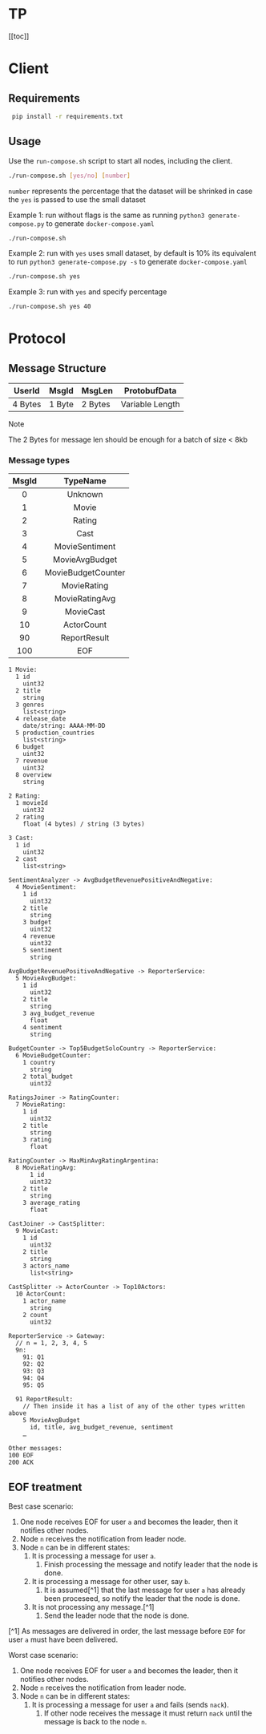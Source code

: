 # TP

[[toc]]

# Client

## Requirements

```bash
 pip install -r requirements.txt
```

## Usage

Use the `run-compose.sh` script to start all nodes, including the client.

```sh
./run-compose.sh [yes/no] [number]
```

`number` represents the percentage that the dataset will be shrinked
in case the `yes` is passed to use the small dataset

Example 1: run without flags is the same as running `python3 generate-compose.py` to generate `docker-compose.yaml`

```sh
./run-compose.sh
```

Example 2: run with `yes` uses small dataset, by default is 10% its equivalent to run `python3 generate-compose.py -s` to generate `docker-compose.yaml`

```sh
./run-compose.sh yes
```

Example 3: run with `yes` and specify percentage

```sh
./run-compose.sh yes 40
```

# Protocol

## Message Structure

| UserId  | MsgId  | MsgLen  | ProtobufData    |
| ------- | ------ | ------- | --------------- |
| 4 Bytes | 1 Byte | 2 Bytes | Variable Length |

> [!Note]
> The 2 Bytes for message len should be enough for a batch of size < 8kb

### Message types

| MsgId |      TypeName      |
| :---: | :----------------: |
|   0   |      Unknown       |
|   1   |       Movie        |
|   2   |       Rating       |
|   3   |        Cast        |
|   4   |   MovieSentiment   |
|   5   |   MovieAvgBudget   |
|   6   | MovieBudgetCounter |
|   7   |    MovieRating     |
|   8   |   MovieRatingAvg   |
|   9   |     MovieCast      |
|  10   |     ActorCount     |
|  90   |    ReportResult    |
|  100  |        EOF         |

```
1 Movie:
  1 id
    uint32
  2 title
    string
  3 genres
    list<string>
  4 release_date
    date/string: AAAA-MM-DD
  5 production_countries
    list<string>
  6 budget
    uint32
  7 revenue
    uint32
  8 overview
    string

2 Rating:
  1 movieId
    uint32
  2 rating
    float (4 bytes) / string (3 bytes)

3 Cast:
  1 id
    uint32
  2 cast
    list<string>

SentimentAnalyzer -> AvgBudgetRevenuePositiveAndNegative:
  4 MovieSentiment:
    1 id
      uint32
    2 title
      string
    3 budget
      uint32
    4 revenue
      uint32
    5 sentiment
      string

AvgBudgetRevenuePositiveAndNegative -> ReporterService:
  5 MovieAvgBudget:
    1 id
      uint32
    2 title
      string
    3 avg_budget_revenue
      float
    4 sentiment
      string

BudgetCounter -> Top5BudgetSoloCountry -> ReporterService:
  6 MovieBudgetCounter:
    1 country
      string
    2 total_budget
      uint32

RatingsJoiner -> RatingCounter:
  7 MovieRating:
    1 id
      uint32
    2 title
      string
    3 rating
      float

RatingCounter -> MaxMinAvgRatingArgentina:
  8 MovieRatingAvg:
	  1 id
      uint32
    2 title
      string
    3 average_rating
      float

CastJoiner -> CastSplitter:
  9 MovieCast:
    1 id
      uint32
    2 title
      string
    3 actors_name
      list<string>

CastSplitter -> ActorCounter -> Top10Actors:
  10 ActorCount:
    1 actor_name
      string
    2 count
      uint32

ReporterService -> Gateway:
  // n = 1, 2, 3, 4, 5
  9n:
    91: Q1
    92: Q2
    93: Q3
    94: Q4
    95: Q5

  91 ReportResult:
    // Then inside it has a list of any of the other types written above
    5 MovieAvgBudget
      id, title, avg_budget_revenue, sentiment
    …

Other messages:
100 EOF
200 ACK

```

## EOF treatment

Best case scenario:

1. One node receives EOF for user `a` and becomes the leader, then it notifies other nodes.
2. Node `n` receives the notification from leader node.
3. Node `n` can be in different states:
    1. It is processing a message for user `a`.
        1. Finish processing the message and notify leader that the node is done.
    2. It is processing a message for other user, say `b`.
        1. It is assumed[^1] that the last message for user `a` has already been proceseed, so notify the leader that the node is done.
    3. It is not processing any message.[^1]
        1. Send the leader node that the node is done.

[^1] As messages are delivered in order, the last message before `EOF` for user `a` must have been delivered.

Worst case scenario:

1. One node receives EOF for user `a` and becomes the leader, then it notifies other nodes.
2. Node `n` receives the notification from leader node.
3. Node `n` can be in different states:
    1. It is processing a message for user `a` and fails (sends `nack`).
        1. If other node receives the message it must return `nack` until the message is back to the node `n`.

